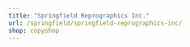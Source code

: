 ```yaml
---
title: "Springfield Reprographics Inc."
url: /springfield/springfield-reprographics-inc/
shop: copyshop
---
```

